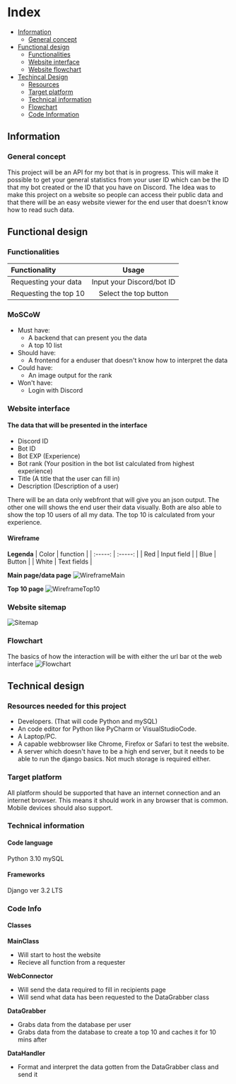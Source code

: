 # Index
- [Information](#Information)
	- [General concept](#General-concept)
- [Functional design](#Functional-design)
	- [Functionalities](#Functionalities)
	- [Website interface](#Website-interface)
	- [Website flowchart](#Website-flowchart)
- [Techincal Design](#Technical-design)
	- [Resources](#Resources-needed-for-this-project)
	- [Target platform](#Target-platform)
	- [Technical information](#Technical-information)
	- [Flowchart](#flowchart)
	- [Code Information](#code-info)

## Information
### General concept

This project will be an API for my bot that is in progress. This will make it possible to get your general statistics from your user ID which can be the ID that my bot created or the ID that you have on Discord. 
The Idea was to make this project on a website so people can access their public data and that there will be an easy website viewer for the end user that doesn't know how to read such data.

## Functional design
### Functionalities
| Functionality | Usage |
| :----- | :-----: |
| Requesting your data | Input your Discord/bot ID |
| Requesting the top 10 | Select the top button |

### MoSCoW
- Must have:
	- A backend that can present you the data
	- A top 10 list
- Should have:
	- A frontend for a enduser that doesn't know how to interpret the data
- Could have:
	- An image output for the rank
- Won't have:
	- Login with Discord

### Website interface

#### The data that will be presented in the interface
- Discord ID
- Bot ID
- Bot EXP (Experience)
- Bot rank (Your position in the bot list calculated from highest experience)
- Title (A title that the user can fill in)
- Description (Description of a user)

There will be an data only webfront that will give you an json output.
The other one will shows the end user their data visually. 
Both are also able to show the top 10 users of all my data. The top 10 is calculated from your experience.

#### Wireframe
**Legenda**
| Color | function |
| :-----: | :-----: |
| Red | Input field |
| Blue | Button |
| White | Text fields |

**Main page/data page**
![WireframeMain](./Assets/wireframeMain.png)

**Top 10 page**
![WireframeTop10](./Assets/wireframeTop10.png)

### Website sitemap

![Sitemap](./Assets/sitemap.png)

### Flowchart
The basics of how the interaction will be with either the url bar ot the web interface
![Flowchart](./Assets/flowchart.png)

## Technical design

### Resources needed for this project
- Developers. (That will code Python and mySQL)
- An code editor for Python like PyCharm or VisualStudioCode.
- A Laptop/PC.
- A capable webbrowser like Chrome, Firefox or Safari to test the website.
- A server which doesn't have to be a high end server, but it needs to be able to run the django basics. Not much storage is required either.

### Target platform
All platform should be supported that have an internet connection and an internet browser. This means it should work in any browser that is common. Mobile devices should also support.

### Technical information
#### Code language
Python 3.10
mySQL

#### Frameworks
Django ver 3.2 LTS

### Code Info

#### Classes

**MainClass**
- Will start to host the website
- Recieve all function from a requester

**WebConnector**
- Will send the data required to fill in recipients page
- Will send what data has been requested to the DataGrabber class

**DataGrabber**
- Grabs data from the database per user
- Grabs data from the database to create a top 10 and caches it for 10 mins after

**DataHandler**
- Format and interpret the data gotten from the DataGrabber class and send it 